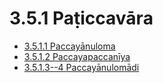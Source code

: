 # 3.5.1 Paṭiccavāra

* [3.5.1.1 Paccayānuloma](3.5.1/3.5.1.1.md)
* [3.5.1.2 Paccayapaccanīya](3.5.1/3.5.1.2.md)
* [3.5.1.3--4 Paccayānulomādi](3.5.1/3.5.1.3--4.md)
